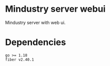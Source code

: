 # Mindustry server webui
Mindustry server with web ui.

# Dependencies
`go >= 1.18`  
`fiber v2.40.1`
